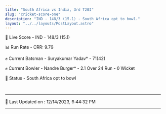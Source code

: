 ```yaml
---
title: "South Africa vs India, 3rd T20I"
slug: "cricket-score-one"
description: "IND - 148/3 (15.1) - South Africa opt to bowl."
layout: "../../layouts/PostLayout.astro"
---
```


🔴 Live Score - IND - 148/3 (15.1)  

📊 Run Rate - CRR: 9.76  

✊ Current Batsman - Suryakumar Yadav* - 71(42)  

✊ Current Bowler - Nandre Burger* - 2.1 Over 24 Run - 0 Wicket  

📑 Status - South Africa opt to bowl

<br />

***

📝 Last Updated on : 12/14/2023, 9:44:32 PM

***

